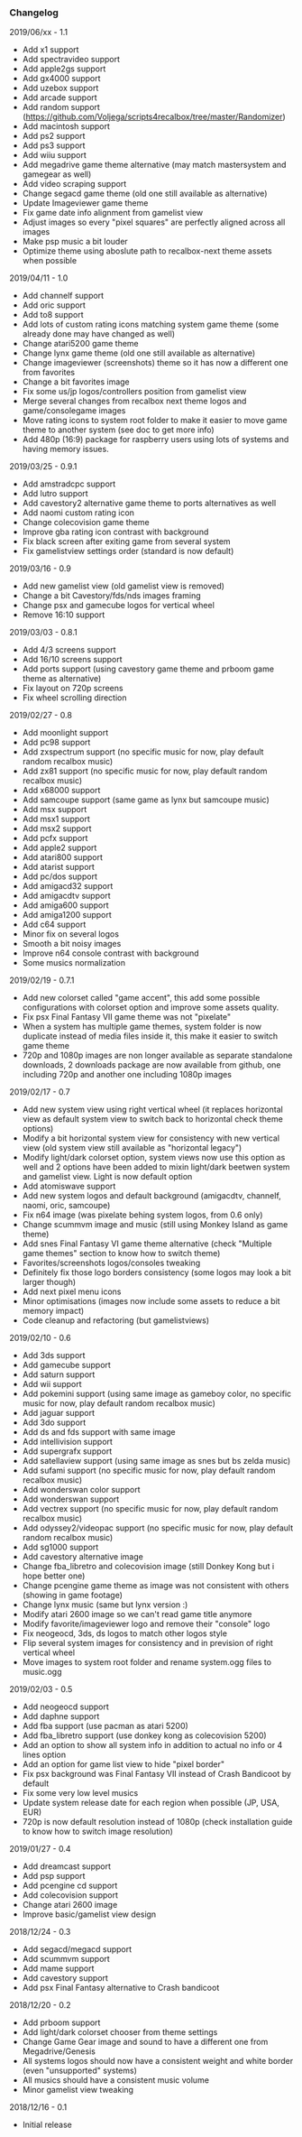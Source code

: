 ### Changelog
2019/06/xx - 1.1
- Add x1 support
- Add spectravideo support
- Add apple2gs support
- Add gx4000 support
- Add uzebox support
- Add arcade support
- Add random support (https://github.com/Voljega/scripts4recalbox/tree/master/Randomizer)
- Add macintosh support
- Add ps2 support
- Add ps3 support
- Add wiiu support
- Add megadrive game theme alternative (may match mastersystem and gamegear as well)
- Add video scraping support
- Change segacd game theme (old one still available as alternative)
- Update Imageviewer game theme
- Fix game date info alignment from gamelist view
- Adjust images so every "pixel squares" are perfectly aligned across all images
- Make psp music a bit louder
- Optimize theme using aboslute path to recalbox-next theme assets when possible

2019/04/11 - 1.0
- Add channelf support
- Add oric support
- Add to8 support
- Add lots of custom rating icons matching system game theme (some already done may have changed as well)
- Change atari5200 game theme
- Change lynx game theme (old one still available as alternative)
- Change imageviewer (screenshots) theme so it has now a different one from favorites
- Change a bit favorites image
- Fix some us/jp logos/controllers position from gamelist view
- Merge several changes from recalbox next theme logos and game/consolegame images
- Move rating icons to system root folder to make it easier to move game theme to another system (see doc to get more info)
- Add 480p (16:9) package for raspberry users using lots of systems and having memory issues.

2019/03/25 - 0.9.1
- Add amstradcpc support
- Add lutro support
- Add cavestory2 alternative game theme to ports alternatives as well
- Add naomi custom rating icon
- Change colecovision game theme
- Improve gba rating icon contrast with background
- Fix black screen after exiting game from several system
- Fix gamelistview settings order (standard is now default)

2019/03/16 - 0.9
- Add new gamelist view (old gamelist view is removed)
- Change a bit Cavestory/fds/nds images framing 
- Change psx and gamecube logos for vertical wheel
- Remove 16:10 support

2019/03/03 - 0.8.1
- Add 4/3 screens support
- Add 16/10 screens support
- Add ports support (using cavestory game theme and prboom game theme as alternative)
- Fix layout on 720p screens
- Fix wheel scrolling direction

2019/02/27 - 0.8
- Add moonlight support
- Add pc98 support
- Add zxspectrum support (no specific music for now, play default random recalbox music)
- Add zx81 support (no specific music for now, play default random recalbox music)
- Add x68000 support
- Add samcoupe support (same game as lynx but samcoupe music)
- Add msx support
- Add msx1 support
- Add msx2 support
- Add pcfx support
- Add apple2 support
- Add atari800 support
- Add atarist support
- Add pc/dos support
- Add amigacd32 support
- Add amigacdtv support
- Add amiga600 support
- Add amiga1200 support
- Add c64 support
- Minor fix on several logos
- Smooth a bit noisy images
- Improve n64 console contrast with background
- Some musics normalization

2019/02/19 - 0.7.1
- Add new colorset called "game accent", this add some possible configurations with colorset option and improve some assets quality.
- Fix psx Final Fantasy VII game theme was not "pixelate"
- When a system has multiple game themes, system folder is now duplicate instead of media files inside it, this make it easier to switch game theme
- 720p and 1080p images are non longer available as separate standalone downloads, 2 downloads package are now available from github, one including 720p and another one including 1080p images

2019/02/17 - 0.7
- Add new system view using right vertical wheel (it replaces horizontal view as default system view to switch back to horizontal check theme options)
- Modify a bit horizontal system view for consistency with new vertical view (old system view still available as "horizontal legacy")
- Modify light/dark colorset option, system views now use this option as well and 2 options have been added to mixin light/dark beetwen system and gamelist view. Light is now default option
- Add atomiswave support
- Add new system logos and default background (amigacdtv, channelf, naomi, oric, samcoupe)
- Fix n64 image (was pixelate behing system logos, from 0.6 only)
- Change scummvm image and music (still using Monkey Island as game theme)
- Add snes Final Fantasy VI game theme alternative (check "Multiple game themes" section to know how to switch theme)
- Favorites/screenshots logos/consoles tweaking
- Definitely fix those logo borders consistency (some logos may look a bit larger though)
- Add next pixel menu icons
- Minor optimisations (images now include some assets to reduce a bit memory impact)
- Code cleanup and refactoring (but gamelistviews)

2019/02/10 - 0.6
- Add 3ds support
- Add gamecube support
- Add saturn support
- Add wii support
- Add pokemini support (using same image as gameboy color, no specific music for now, play default random recalbox music)
- Add jaguar support
- Add 3do support
- Add ds and fds support with same image
- Add intellivision support
- Add supergrafx support
- Add satellaview support (using same image as snes but bs zelda music)
- Add sufami support (no specific music for now, play default random recalbox music)
- Add wonderswan color support
- Add wonderswan support
- Add vectrex support (no specific music for now, play default random recalbox music)
- Add odyssey2/videopac support (no specific music for now, play default random recalbox music)
- Add sg1000 support
- Add cavestory alternative image
- Change fba_libretro and colecovision image (still Donkey Kong but i hope better one)
- Change pcengine game theme as image was not consistent with others (showing in game footage)
- Change lynx music (same but lynx version :)
- Modify atari 2600 image so we can't read game title anymore
- Modify favorite/imageviewer logo and remove their "console" logo
- Fix neogeocd, 3ds, ds logos to match other logos style
- Flip several system images for consistency and in prevision of right vertical wheel
- Move images to system root folder and rename system.ogg files to music.ogg

2019/02/03 - 0.5
- Add neogeocd support
- Add daphne support
- Add fba support (use pacman as atari 5200)
- Add fba_libretro support (use donkey kong as colecovision 5200)
- Add an option to show all system info in addition to actual no info or 4 lines option
- Add an option for game list view to hide "pixel border"
- Fix psx background was Final Fantasy VII instead of Crash Bandicoot by default
- Fix some very low level musics
- Update system release date for each region when possible (JP, USA, EUR)
- 720p is now default resolution instead of 1080p (check installation guide to know how to switch image resolution)

2019/01/27 - 0.4
- Add dreamcast support
- Add psp support
- Add pcengine cd support
- Add colecovision support
- Change atari 2600 image
- Improve basic/gamelist view design

2018/12/24 - 0.3
- Add segacd/megacd support
- Add scummvm support
- Add mame support
- Add cavestory support
- Add psx Final Fantasy alternative to Crash bandicoot

2018/12/20 - 0.2
- Add prboom support
- Add light/dark colorset chooser from theme settings
- Change Game Gear image and sound to have a different one from Megadrive/Genesis
- All systems logos should now have a consistent weight and white border (even "unsupported" systems)
- All musics should have a consistent music volume
- Minor gamelist view tweaking

2018/12/16 - 0.1
- Initial release
